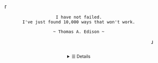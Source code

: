 <p align="left"><strong><samp>「</samp></strong></p><p align="center">
    <samp>
    I have not failed.<br> 
    I've just found 10,000 ways that won't work.<br><br>
    ~ Thomas A. Edison ~
    </samp>
    <br>
</p><p align="right"><strong><samp>」</samp></strong></p>
<br>
<details align="center">
<summary>&#9776; Details</summary>
    <h2></h2>
    <p align="center">
        <samp>
        <a href="#" target="_blank">E-Mail</a> •
        <a href="#" target="_blank">Instagram</a> •
        <a href="#" target="_blank">Linkedin</a> •
        <a href="https://www.youtube.com/channel/UCk5RgFiEPd3pzcQjOv7_KMA" target="_blank">ZalfaOne (YT Channel)</a> •
        <a href="https://www.youtube.com/channel/UCbOGaRQ4UDo60I51otJg-Lw" target="_blank">STech (YT Channel)</a>
        </samp>
    </p>
    <h2></h2>
    <p align="center">
        <a href="#ǝɔϟlʍo" target="_blank">
            <img alt="Top Language" src="https://github-readme-stats.vercel.app/api/top-langs/?bg_color=00000000&layout=compact&username=zalfaone&hide_border=true&title_color=c9d1d9&text_color=c3c5cd"/>
            <img alt="GitHub Stats" src="https://github-readme-stats.vercel.app/api?bg_color=00000000&username=zalfaone&show_icons=true&include_all_commits=true&count_private=true&hide=commits&hide_border=true&icon_color=4C566A&title_color=c9d1d9&text_color=c3c5cd"/>
        </a>
    </p>
</details>
